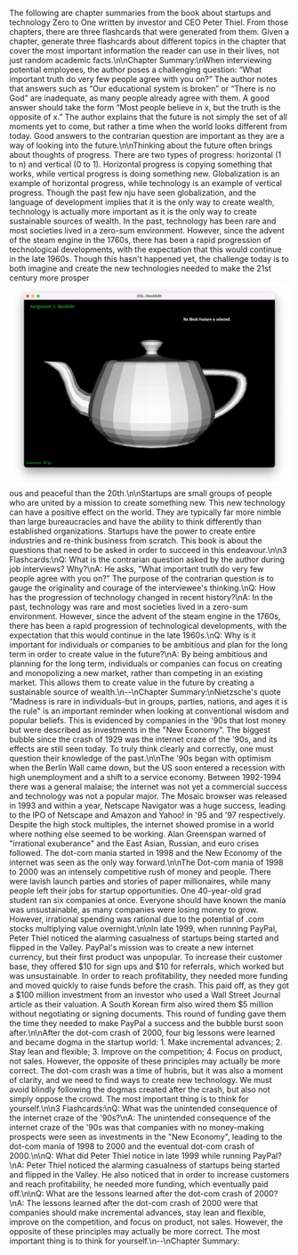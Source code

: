 The following are chapter summaries from the book about startups and technology Zero to One written by investor and CEO Peter Thiel. From those chapters, there are three flashcards that were generated from them. Given a chapter, generate three flashcards about different topics in the chapter that cover the most important information the reader can use in their lives, not just random academic facts.\n\nChapter Summary:\nWhen interviewing potential employees, the author poses a challenging question: “What important truth do very few people agree with you on?” The author notes that answers such as “Our educational system is broken” or “There is no God” are inadequate, as many people already agree with them. A good answer should take the form “Most people believe in x, but the truth is the opposite of x.” The author explains that the future is not simply the set of all moments yet to come, but rather a time when the world looks different from today. Good answers to the contrarian question are important as they are a way of looking into the future.\n\nThinking about the future often brings about thoughts of progress. There are two types of progress: horizontal (1 to n) and vertical (0 to 1). Horizontal progress is copying something that works, while vertical progress is doing something new. Globalization is an example of horizontal progress, while technology is an example of vertical progress. Though the past few nju have seen globalization, and the language of development implies that it is the only way to create wealth, technology is actually more important as it is the only way to create sustainable sources of wealth. In the past, technology has been rare and most societies lived in a zero-sum environment. However, since the advent of the steam engine in the 1760s, there has been a rapid progression of technological developments, with the expectation that this would continue in the late 1960s. Though this hasn't happened yet, the challenge today is to both imagine and create the new technologies needed to make the 21st century more prosper![](notes/images/Screen%20Shot%202023-02-27%20at%201.50.28%20PM.png)ous and peaceful than the 20th.\n\nStartups are small groups of people who are united by a mission to create something new. This new technology can have a positive effect on the world. They are typically far more nimble than large bureaucracies and have the ability to think differently than established organizations. Startups have the power to create entire industries and re-think business from scratch. This book is about the questions that need to be asked in order to succeed in this endeavour.\n\n3 Flashcards:\nQ: What is the contrarian question asked by the author during job interviews? Why?\nA: He asks, \"What important truth do very few people agree with you on?\" The purpose of the contrarian question is to gauge the originality and courage of the interviewee's thinking.\nQ: How has the progression of technology changed in recent history?\nA: In the past, technology was rare and most societies lived in a zero-sum environment. However, since the advent of the steam engine in the 1760s, there has been a rapid progression of technological developments, with the expectation that this would continue in the late 1960s.\nQ: Why is it important for individuals or companies to be ambitious and plan for the long term in order to create value in the future?\nA: By being ambitious and planning for the long term, individuals or companies can focus on creating and monopolizing a new market, rather than competing in an existing market. This allows them to create value in the future by creating a sustainable source of wealth.\n--\nChapter Summary:\nNietzsche's quote \"Madness is rare in individuals-but in groups, parties, nations, and ages it is the rule\" is an important reminder when looking at conventional wisdom and popular beliefs. This is evidenced by companies in the '90s that lost money but were described as investments in the \"New Economy\". The biggest bubble since the crash of 1929 was the internet craze of the '90s, and its effects are still seen today. To truly think clearly and correctly, one must question their knowledge of the past.\n\nThe '90s began with optimism when the Berlin Wall came down, but the US soon entered a recession with high unemployment and a shift to a service economy. Between 1992-1994 there was a general malaise; the internet was not yet a commercial success and technology was not a popular major. The Mosaic browser was released in 1993 and within a year, Netscape Navigator was a huge success, leading to the IPO of Netscape and Amazon and Yahoo! in '95 and '97 respectively. Despite the high stock multiples, the internet showed promise in a world where nothing else seemed to be working. Alan Greenspan warned of \"irrational exuberance\" and the East Asian, Russian, and euro crises followed. The dot-com mania started in 1998 and the New Economy of the internet was seen as the only way forward.\n\nThe Dot-com mania of 1998 to 2000 was an intensely competitive rush of money and people. There were lavish launch parties and stories of paper millionaires, while many people left their jobs for startup opportunities. One 40-year-old grad student ran six companies at once. Everyone should have known the mania was unsustainable, as many companies were losing money to grow. However, irrational spending was rational due to the potential of .com stocks multiplying value overnight.\n\nIn late 1999, when running PayPal, Peter Thiel noticed the alarming casualness of startups being started and flipped in the Valley. PayPal's mission was to create a new internet currency, but their first product was unpopular. To increase their customer base, they offered $10 for sign ups and $10 for referrals, which worked but was unsustainable. In order to reach profitability, they needed more funding and moved quickly to raise funds before the crash. This paid off, as they got a $100 million investment from an investor who used a Wall Street Journal article as their valuation. A South Korean firm also wired them $5 million without negotiating or signing documents. This round of funding gave them the time they needed to make PayPal a success and the bubble burst soon after.\n\nAfter the dot-com crash of 2000, four big lessons were learned and became dogma in the startup world: 1. Make incremental advances; 2. Stay lean and flexible; 3. Improve on the competition; 4. Focus on product, not sales. However, the opposite of these principles may actually be more correct. The dot-com crash was a time of hubris, but it was also a moment of clarity, and we need to find ways to create new technology. We must avoid blindly following the dogmas created after the crash, but also not simply oppose the crowd. The most important thing is to think for yourself.\n\n3 Flashcards:\nQ: What was the unintended consequence of the internet craze of the '90s?\nA: The unintended consequence of the internet craze of the '90s was that companies with no money-making prospects were seen as investments in the \"New Economy\", leading to the dot-com mania of 1998 to 2000 and the eventual dot-com crash of 2000.\n\nQ: What did Peter Thiel notice in late 1999 while running PayPal?\nA: Peter Thiel noticed the alarming casualness of startups being started and flipped in the Valley. He also noticed that in order to increase customers and reach profitability, he needed more funding, which eventually paid off.\n\nQ: What are the lessons learned after the dot-com crash of 2000?\nA: The lessons learned after the dot-com crash of 2000 were that companies should make incremental advances, stay lean and flexible, improve on the competition, and focus on product, not sales. However, the opposite of these principles may actually be more correct. The most important thing is to think for yourself.\n--\nChapter Summary:


